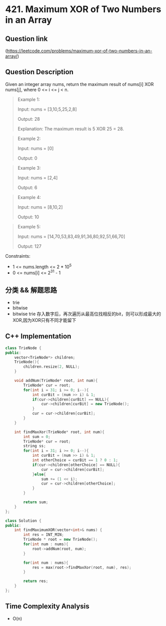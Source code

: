 # 421. Maximum XOR of Two Numbers in an Array

## Question link
(https://leetcode.com/problems/maximum-xor-of-two-numbers-in-an-array/)

## Question Description
Given an integer array nums, return the maximum result of nums[i] XOR nums[j], where 0 <= i <= j < n.

> Example 1:
>
> Input: nums = [3,10,5,25,2,8]
>
> Output: 28
>
> Explanation: The maximum result is 5 XOR 25 = 28.

> Example 2:
>
> Input: nums = [0]
>
> Output: 0

> Example 3:
>
> Input: nums = [2,4]
>
> Output: 6

> Example 4:
>
> Input: nums = [8,10,2]
>
> Output: 10

> Example 5:
>
> Input: nums = [14,70,53,83,49,91,36,80,92,51,66,70]
>
> Output: 127

Constraints:
- 1 <= nums.length <= 2 * 10<sup>5</sup>
- 0 <= nums[i] <= 2<sup>31</sup> - 1

## 分类 && 解题思路
- trie
- bitwise
- bitwise trie 存入数字后，再次遍历从最高位找相反的bit，则可以形成最大的XOR,因为XOR只有不同才能留下

## C++ Implementation
```c++
class TrieNode {
public:
    vector<TrieNode*> children;
    TrieNode(){
        children.resize(2, NULL);
    }

    void addNum(TrieNode* root, int num){
        TrieNode* cur = root;
        for(int i = 31; i >= 0; i--){
            int curBit = (num >> i) & 1;
            if(cur->children[curBit] == NULL){
                cur->children[curBit] = new TrieNode();
            }
            cur = cur->children[curBit];
        }
    }

    int findMaxXor(TrieNode* root, int num){
        int sum = 0;
        TrieNode* cur = root;
        string ss;
        for(int i = 31; i >= 0; i--){
            int curBit = (num >> i) & 1;
            int otherChoice = curBit == 1 ? 0 : 1;
            if(cur->children[otherChoice] == NULL){
                cur = cur->children[curBit];
            }else{
                sum += (1 << i);
                cur = cur->children[otherChoice];
            }
        }

        return sum;
    }
};

class Solution {
public:
    int findMaximumXOR(vector<int>& nums) {
        int res = INT_MIN;
        TrieNode * root = new TrieNode();
        for(int num : nums){
            root->addNum(root, num);
        }

        for(int num : nums){            
            res = max(root->findMaxXor(root, num), res);
        }

        return res;
    }
};
```

## Time Complexity Analysis
- O(n)
